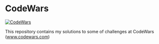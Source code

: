 # CodeWars

[![CodeWars](https://www.codewars.com/users/J_B_B/badges/large)](https://www.codewars.com/users/J_B_B)

This repository contains my solutions to some of challenges at CodeWars (www.codewars.com)
